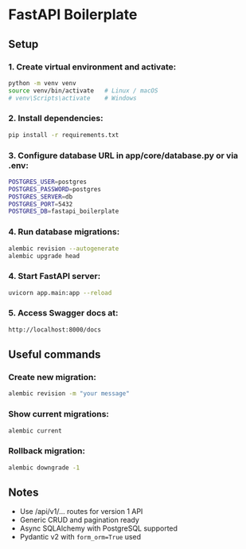 # FastAPI Boilerplate

## Setup

### 1. Create virtual environment and activate:

```bash
python -m venv venv
source venv/bin/activate   # Linux / macOS
# venv\Scripts\activate    # Windows
```

### 2. Install dependencies:

```bash
pip install -r requirements.txt
```

### 3. Configure database URL in app/core/database.py or via .env:

```bash
POSTGRES_USER=postgres
POSTGRES_PASSWORD=postgres
POSTGRES_SERVER=db
POSTGRES_PORT=5432
POSTGRES_DB=fastapi_boilerplate
```

### 4. Run database migrations:

````bash
alembic revision --autogenerate
alembic upgrade head
````

### 4. Start FastAPI server:

````bash
uvicorn app.main:app --reload
````

### 5. Access Swagger docs at:

````bash
http://localhost:8000/docs
````

## Useful commands

### Create new migration:

````bash
alembic revision -m "your message"
````

### Show current migrations:

````bash
alembic current
````

### Rollback migration:

````bash
alembic downgrade -1
````

## Notes
- Use /api/v1/... routes for version 1 API
- Generic CRUD and pagination ready
- Async SQLAlchemy with PostgreSQL supported
- Pydantic v2 with <code>form_orm=True</code> used